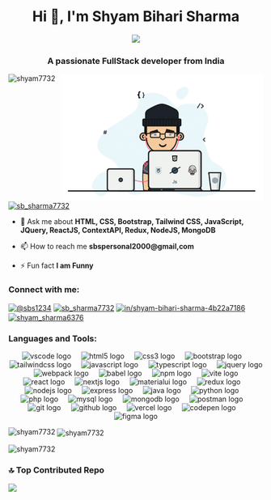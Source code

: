 <h1 align="center">Hi 👋, I'm Shyam Bihari Sharma</h1>
<div align="center"> <img src="[https://raw.githubusercontent.com/shyam773/shyam7732/main/banner2.png](https://user-images.blahblah/75753187/123358567-aac7b900-d539-11eb-8275-0b380264bb4c.png)"> </div>
<h3 align="center">A passionate FullStack developer from India</h3>
<img align="right" alt="Coding" width="400" src="https://raw.githubusercontent.com/shyam7732/shyam7732/main/leftImg.gif">

<p align="left"> <img src="https://komarev.com/ghpvc/?username=shyam7732&label=Profile%20views&color=0e75b6&style=flat" alt="shyam7732" /> </p>

<p align="left"> <a href="https://twitter.com/sb_sharma7732" target="blank"><img src="https://img.shields.io/twitter/follow/sb_sharma7732?logo=twitter&style=for-the-badge" alt="sb_sharma7732" /></a> </p>

- 💬 Ask me about **HTML, CSS, Bootstrap, Tailwind CSS, JavaScript, JQuery, ReactJS, ContextAPI, Redux, NodeJS, MongoDB**

- 📫 How to reach me **sbspersonal2000@gmail,com**

- ⚡ Fun fact **I am Funny**

<h3 align="left">Connect with me:</h3>
<p align="left">
<a href="https://codepen.io/@sbs1234" target="blank"><img align="center" src="https://raw.githubusercontent.com/rahuldkjain/github-profile-readme-generator/master/src/images/icons/Social/codepen.svg" alt="@sbs1234" height="30" width="40" /></a>
<a href="https://twitter.com/sb_sharma7732" target="blank"><img align="center" src="https://raw.githubusercontent.com/rahuldkjain/github-profile-readme-generator/master/src/images/icons/Social/twitter.svg" alt="sb_sharma7732" height="30" width="40" /></a>
<a href="https://linkedin.com/in/in/shyam-bihari-sharma-4b22a7186" target="blank"><img align="center" src="https://raw.githubusercontent.com/rahuldkjain/github-profile-readme-generator/master/src/images/icons/Social/linked-in-alt.svg" alt="in/shyam-bihari-sharma-4b22a7186" height="30" width="40" /></a>
<a href="https://instagram.com/shyam_sharma6376" target="blank"><img align="center" src="https://raw.githubusercontent.com/rahuldkjain/github-profile-readme-generator/master/src/images/icons/Social/instagram.svg" alt="shyam_sharma6376" height="30" width="40" /></a>
</p>

<h3 align="left">Languages and Tools:</h3>
<p align="center"> <img src="https://cdn.simpleicons.org/visualstudiocode/007ACC" height="30" alt="vscode logo"  />
  <img width="12" />
  <img src="https://cdn.jsdelivr.net/gh/devicons/devicon/icons/html5/html5-original.svg" height="30" alt="html5 logo"  />
  <img width="12" />
  <img src="https://cdn.jsdelivr.net/gh/devicons/devicon/icons/css3/css3-original.svg" height="30" alt="css3 logo"  />
  <img width="12" />
  <img src="https://skillicons.dev/icons?i=bootstrap" height="30" alt="bootstrap logo"  />
  <img width="12" />
  <img src="https://skillicons.dev/icons?i=tailwind" height="30" alt="tailwindcss logo"  />
  <img width="12" />
  <img src="https://cdn.jsdelivr.net/gh/devicons/devicon/icons/javascript/javascript-original.svg" height="30" alt="javascript logo"  />
  <img width="12" />
  <img src="https://cdn.jsdelivr.net/gh/devicons/devicon/icons/typescript/typescript-original.svg" height="30" alt="typescript logo"  />
  <img width="12" />
  <img src="https://skillicons.dev/icons?i=jquery" height="30" alt="jquery logo"  />
  <img width="12" />
  <img src="https://cdn.jsdelivr.net/gh/devicons/devicon/icons/webpack/webpack-original.svg" height="30" alt="webpack logo"  />
  <img width="12" />
  <img src="https://cdn.jsdelivr.net/gh/devicons/devicon/icons/babel/babel-original.svg" height="30" alt="babel logo"  />
  <img width="12" />
  <img src="https://cdn.jsdelivr.net/gh/devicons/devicon/icons/npm/npm-original-wordmark.svg" height="30" alt="npm logo"  />
  <img width="12" />
  <img src="https://skillicons.dev/icons?i=vite" height="30" alt="vite logo"  />
  <img width="12" />
  <img src="https://cdn.jsdelivr.net/gh/devicons/devicon/icons/react/react-original.svg" height="30" alt="react logo"  />
  <img width="12" />
  <img src="https://skillicons.dev/icons?i=nextjs" height="30" alt="nextjs logo"  />
  <img width="12" />
  <img src="https://cdn.simpleicons.org/mui/007FFF" height="30" alt="materialui logo"  />
  <img width="12" />
  <img src="https://cdn.jsdelivr.net/gh/devicons/devicon/icons/redux/redux-original.svg" height="30" alt="redux logo"  />
  <img width="12" />
  <img src="https://cdn.jsdelivr.net/gh/devicons/devicon/icons/nodejs/nodejs-original.svg" height="30" alt="nodejs logo"  />
  <img width="12" />
  <img src="https://skillicons.dev/icons?i=express" height="30" alt="express logo"  />
  <img width="12" />
  <img src="https://cdn.jsdelivr.net/gh/devicons/devicon/icons/java/java-original.svg" height="30" alt="java logo"  />
  <img width="12" />
  <img src="https://cdn.jsdelivr.net/gh/devicons/devicon/icons/python/python-original.svg" height="30" alt="python logo"  />
  <img width="12" />
  <img src="https://cdn.jsdelivr.net/gh/devicons/devicon/icons/php/php-original.svg" height="30" alt="php logo"  />
  <img width="12" />
  <img src="https://cdn.simpleicons.org/mysql/4479A1" height="30" alt="mysql logo"  />
  <img width="12" />
  <img src="https://skillicons.dev/icons?i=mongodb" height="30" alt="mongodb logo"  />
  <img width="12" />
  <img src="https://cdn.simpleicons.org/postman/FF6C37" height="30" alt="postman logo"  />
  <img width="12" />
  <img src="https://cdn.jsdelivr.net/gh/devicons/devicon/icons/git/git-original.svg" height="30" alt="git logo"  />
  <img width="12" />
  <img src="https://skillicons.dev/icons?i=github" height="30" alt="github logo"  />
  <img width="12" />
  <img src="https://skillicons.dev/icons?i=vercel" height="30" alt="vercel logo"  />
  <img width="12" />
  <img src="https://skillicons.dev/icons?i=codepen" height="30" alt="codepen logo"  />
  <img width="12" />
  <img src="https://skillicons.dev/icons?i=figma" height="30" alt="figma logo"  />
 </p>

<p><img align="left" src="https://github-readme-stats.vercel.app/api/top-langs?username=shyam7732&show_icons=true&locale=en&layout=compact" alt="shyam7732" /></p>

<p>&nbsp;<img align="center" src="https://github-readme-stats.vercel.app/api?username=shyam7732&show_icons=true&locale=en" alt="shyam7732" /></p>

<p><img align="center" src="https://github-readme-streak-stats.herokuapp.com/?user=shyam7732&" alt="shyam7732" /></p>

### 🔝 Top Contributed Repo
![](https://github-contributor-stats.vercel.app/api?username=shyam7732&limit=5&theme=flat&combine_all_yearly_contributions=true)
